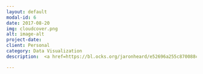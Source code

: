 ```yaml
---
layout: default
modal-id: 6
date: 2017-08-20
img: cloudcover.png
alt: image-alt
project-date:
client: Personal
category: Data Visualization
description:  <a href=https://bl.ocks.org/jaronheard/e52696a255c870088cb2360f9cfa70d7>Interactive data visualization</a> built using JavaScript and D3 showing the cloud cover over the course of the year for three sample cities. Inspired by the annual sunshine record found in Edward Tufte's classic book The Visual Display of Quantative Information.

---
```

